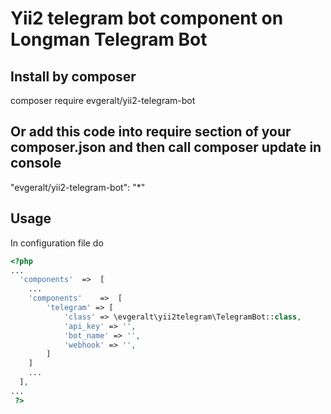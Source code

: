 # Yii2 telegram bot component on Longman Telegram Bot
## Install by composer
composer require evgeralt/yii2-telegram-bot
## Or add this code into require section of your composer.json and then call composer update in console
"evgeralt/yii2-telegram-bot": "*"
## Usage
In configuration file do
```php
<?php
...
  'components'  =>  [
    ...
    'components'	=>  [
        'telegram' => [
            'class' => \evgeralt\yii2telegram\TelegramBot::class,
            'api_key' => '',
            'bot_name' => '',
            'webhook' => '',
        ]
    ]
    ...
  ],
...
 ?>
